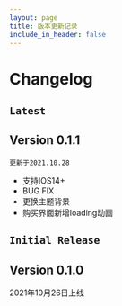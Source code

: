 ```yaml
---
layout: page
title: 版本更新记录
include_in_header: false
---
```


# Changelog




## `Latest`

## Version 0.1.1

`更新于2021.10.28`


* 支持IOS14+
* BUG FIX
* 更换主题背景
* 购买界面新增loading动画



## `Initial Release`

## Version 0.1.0
2021年10月26日上线